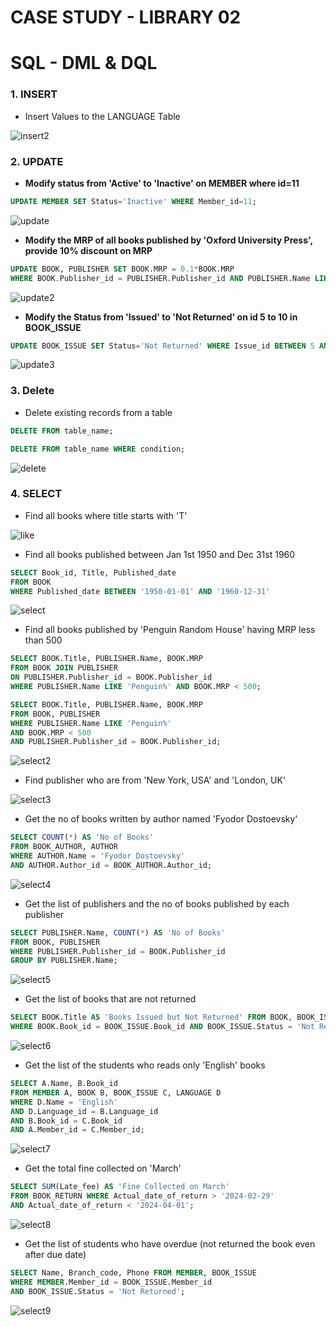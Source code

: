 # CASE STUDY - LIBRARY 02

# SQL - DML & DQL

### 1. INSERT
- Insert Values to the LANGUAGE Table

![insert2](images/insert2.png)

### 2. UPDATE
- **Modify status from 'Active' to 'Inactive' on MEMBER where id=11**

```SQL
UPDATE MEMBER SET Status='Inactive' WHERE Member_id=11;
```

![update](images/update.png)

- **Modify the MRP of all books published by 'Oxford University Press', provide 10% discount on MRP**

```SQL
UPDATE BOOK, PUBLISHER SET BOOK.MRP = 0.1*BOOK.MRP 
WHERE BOOK.Publisher_id = PUBLISHER.Publisher_id AND PUBLISHER.Name LIKE 'Oxford%';
```

![update2](images/update2.png)

- **Modify the Status from 'Issued' to 'Not Returned' on id 5 to 10 in BOOK_ISSUE**

```SQL
UPDATE BOOK_ISSUE SET Status='Not Returned' WHERE Issue_id BETWEEN 5 AND 10;
```

![update3](images/update3.png)

### 3. Delete 
- Delete existing records from a table

```SQL
DELETE FROM table_name;
```

```SQL
DELETE FROM table_name WHERE condition;
```

![delete](images/delete.png)

### 4. SELECT

- Find all books where title starts with 'T'

![like](images/like.png)


- Find all books published between Jan 1st 1950 and Dec 31st 1960

```SQL
SELECT Book_id, Title, Published_date 
FROM BOOK 
WHERE Published_date BETWEEN '1950-01-01' AND '1960-12-31'
```

![select](images/select.png)


- Find all books published by 'Penguin Random House' having MRP less than 500

```SQL
SELECT BOOK.Title, PUBLISHER.Name, BOOK.MRP 
FROM BOOK JOIN PUBLISHER 
ON PUBLISHER.Publisher_id = BOOK.Publisher_id 
WHERE PUBLISHER.Name LIKE 'Penguin%' AND BOOK.MRP < 500;
```

```SQL
SELECT BOOK.Title, PUBLISHER.Name, BOOK.MRP 
FROM BOOK, PUBLISHER 
WHERE PUBLISHER.Name LIKE 'Penguin%' 
AND BOOK.MRP < 500 
AND PUBLISHER.Publisher_id = BOOK.Publisher_id;
```

![select2](images/select2.png)


- Find publisher who are from 'New York, USA' and 'London, UK'

![select3](images/select3.png)


 - Get the no of books written by author named 'Fyodor Dostoevsky'

```SQL
SELECT COUNT(*) AS 'No of Books' 
FROM BOOK_AUTHOR, AUTHOR 
WHERE AUTHOR.Name = 'Fyodor Dostoevsky'
AND AUTHOR.Author_id = BOOK_AUTHOR.Author_id;
```

![select4](images/select4.png)


- Get the list of publishers and the no of books published by each publisher

```SQL
SELECT PUBLISHER.Name, COUNT(*) AS 'No of Books' 
FROM BOOK, PUBLISHER
WHERE PUBLISHER.Publisher_id = BOOK.Publisher_id 
GROUP BY PUBLISHER.Name;
```

![select5](images/select5.png)


- Get the list of books that are not returned

```SQL
SELECT BOOK.Title AS 'Books Issued but Not Returned' FROM BOOK, BOOK_ISSUE 
WHERE BOOK.Book_id = BOOK_ISSUE.Book_id AND BOOK_ISSUE.Status = 'Not Returned';
```

![select6](images/select6.png)

- Get the list of the students who reads only 'English' books

```SQL
SELECT A.Name, B.Book_id 
FROM MEMBER A, BOOK B, BOOK_ISSUE C, LANGUAGE D 
WHERE D.Name = 'English' 
AND D.Language_id = B.Language_id 
AND B.Book_id = C.Book_id 
AND A.Member_id = C.Member_id;
```

![select7](images/select7.png)

- Get the total fine collected on 'March' 

```SQL
SELECT SUM(Late_fee) AS 'Fine Collected on March' 
FROM BOOK_RETURN WHERE Actual_date_of_return > '2024-02-29' 
AND Actual_date_of_return < '2024-04-01';
```

![select8](images/select8.png)

- Get the list of students who have overdue (not returned the book even after due date)

```SQL
SELECT Name, Branch_code, Phone FROM MEMBER, BOOK_ISSUE 
WHERE MEMBER.Member_id = BOOK_ISSUE.Member_id 
AND BOOK_ISSUE.Status = 'Not Returned';
```

![select9](images/select9.png)

